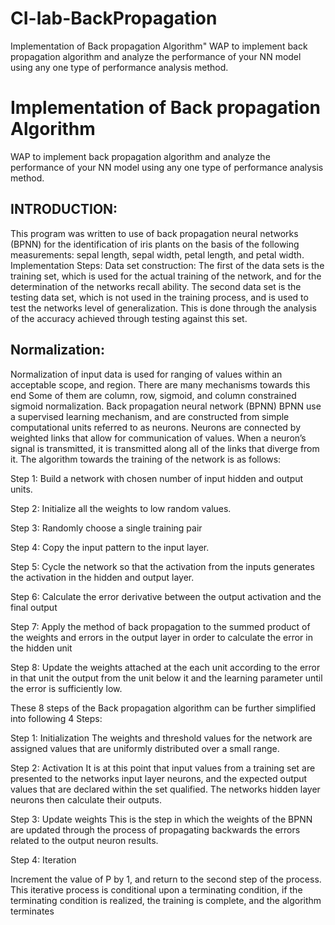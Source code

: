 # CI-lab-BackPropagation
Implementation of Back propagation Algorithm" WAP to implement back propagation algorithm and analyze the performance of your NN  model using any one type of performance analysis method.


# Implementation of Back propagation Algorithm
WAP to implement back propagation algorithm and analyze the performance of your NN 
model using any one type of performance analysis method.

## INTRODUCTION:
This program was written to use of back propagation neural networks (BPNN) 
for the identification of iris plants on the basis of the following measurements: 
sepal length, sepal width, petal length, and petal width.
Implementation Steps:
Data set construction:
The first of the data sets is the training set, which is used for the actual training of 
the network, and for the determination of the networks recall ability. The second 
data set is the testing data set, which is not used in the training process, and is 
used to test the networks level of generalization. This is done through the analysis 
of the accuracy achieved through testing against this set.

## Normalization:
Normalization of input data is used for ranging of values within an acceptable 
scope, and region. There are many mechanisms towards this end Some of 
them are column, row, sigmoid, and column constrained sigmoid normalization.
Back propagation neural network (BPNN) BPNN use a supervised learning mechanism, and are constructed from simple 
computational units referred to as neurons. Neurons are connected by weighted 
links that allow for communication of values. When a neuron’s signal is 
transmitted, it is transmitted along all of the links that diverge from it.
The algorithm towards the training of the network is as follows:


Step 1: Build a network with chosen number of input hidden and output units.


Step 2: Initialize all the weights to low random values.

Step 3: Randomly choose a single training pair

Step 4: Copy the input pattern to the input layer.

Step 5: Cycle the network so that the activation from the inputs generates the 
activation in the hidden and output layer.

Step 6: Calculate the error derivative between the output activation and the final 
output

Step 7: Apply the method of back propagation to the summed product of the 
weights and errors in the output layer in order to calculate the error in the hidden 
unit

Step 8: Update the weights attached at the each unit according to the error in 
that unit the output from the unit below it and the learning parameter until the 
error is sufficiently low.


These 8 steps of the Back propagation algorithm can be further simplified into 
following 4 Steps:


Step 1: Initialization
The weights and threshold values for the network are assigned values that are 
uniformly distributed over a small range.


Step 2: Activation
It is at this point that input values from a training set are presented to the 
networks input layer neurons, and the expected output values that are declared 
within the set qualified. The networks hidden layer neurons then calculate their 
outputs.


Step 3: Update weights
This is the step in which the weights of the BPNN are updated through the 
process of propagating backwards the errors related to the output neuron 
results.


Step 4: Iteration


Increment the value of P by 1, and return to the second step of the process. This 
iterative process is conditional upon a terminating condition, if the terminating 
condition is realized, the training is complete, and the algorithm terminates

